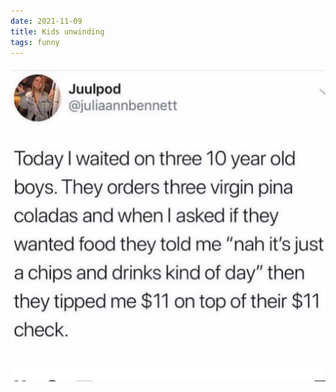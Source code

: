 ```yaml
---
date: 2021-11-09
title: Kids unwinding
tags: funny
---
```


![kids](https://raw.githubusercontent.com/muneer78/muneer78.github.io/master/images/10yearolds.jpg)


